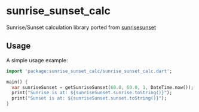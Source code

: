 # sunrise_sunset_calc

Sunrise/Sunset calculation library ported from [sunrisesunset](https://github.com/kelvins/sunrisesunset)

## Usage

A simple usage example:

```dart
import 'package:sunrise_sunset_calc/sunrise_sunset_calc.dart';

main() {
  var sunriseSunset = getSunriseSunset(60.0, 60.0, 1, DateTime.now());
  print("Sunrise is at: ${sunriseSunset.sunrise.toString()}");
  print("Sunset is at: ${sunriseSunset.sunset.toString()}");
}
```
